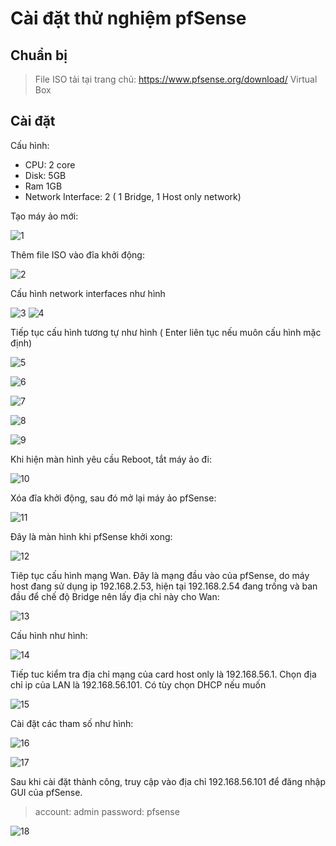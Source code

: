 
# Cài đặt thử nghiệm pfSense

## Chuẩn bị
> File ISO tải tại trang chủ: https://www.pfsense.org/download/
>  Virtual Box

## Cài đặt

Cấu hình:
* CPU: 2 core
* Disk: 5GB
* Ram 1GB
* Network Interface: 2 ( 1 Bridge, 1 Host only network)


Tạo máy ảo mới:

![1](https://github.com/phamngocsonls/SVTT/blob/phamngocsonls/SONPN/pfSense/image/1.png?raw=true)

Thêm file ISO vào đĩa khởi động:

![2](https://github.com/phamngocsonls/SVTT/blob/phamngocsonls/SONPN/pfSense/image/2.png?raw=true)

Cấu hình network interfaces như hình

 ![3](https://github.com/phamngocsonls/SVTT/blob/phamngocsonls/SONPN/pfSense/image/3.png?raw=true)
![4](https://github.com/phamngocsonls/SVTT/blob/phamngocsonls/SONPN/pfSense/image/4.png?raw=true)

Tiếp tục cấu hình tương tự như hình ( Enter liên tục nếu muôn cấu hình mặc định)

![5](https://github.com/phamngocsonls/SVTT/blob/phamngocsonls/SONPN/pfSense/image/5.png?raw=true)

![6](https://github.com/phamngocsonls/SVTT/blob/phamngocsonls/SONPN/pfSense/image/6.png?raw=true)

![7](https://github.com/phamngocsonls/SVTT/blob/phamngocsonls/SONPN/pfSense/image/7.png?raw=true)

![8](https://github.com/phamngocsonls/SVTT/blob/phamngocsonls/SONPN/pfSense/image/8.png?raw=true)

![9](https://github.com/phamngocsonls/SVTT/blob/phamngocsonls/SONPN/pfSense/image/9.png?raw=true)

Khi hiện màn hình yêu cầu Reboot, tắt máy ảo đi:

![10](https://github.com/phamngocsonls/SVTT/blob/phamngocsonls/SONPN/pfSense/image/10.png?raw=true)

Xóa đĩa khởi động, sau đó mở lại máy ảo pfSense:

![11](https://github.com/phamngocsonls/SVTT/blob/phamngocsonls/SONPN/pfSense/image/11.png?raw=true)

Đây là màn hình khi pfSense khởi xong:

![12](https://github.com/phamngocsonls/SVTT/blob/phamngocsonls/SONPN/pfSense/image/12.png?raw=true) 

Tiêp tục cấu hình mạng Wan. Đây là mạng đầu vào của pfSense, do máy host đang sử dụng ip 192.168.2.53, hiện tại 192.168.2.54 đang trống và ban đầu để chế độ Bridge nên lấy địa chỉ này cho Wan:

![13](https://github.com/phamngocsonls/SVTT/blob/phamngocsonls/SONPN/pfSense/image/13.png?raw=true)

Cấu hình như hình:

![14](https://github.com/phamngocsonls/SVTT/blob/phamngocsonls/SONPN/pfSense/image/14.png?raw=true)

Tiếp tuc kiểm tra địa chỉ mạng của card host only là 192.168.56.1. Chọn địa chỉ ip của LAN là 192.168.56.101. Có tùy chọn DHCP nếu muốn

![15](https://github.com/phamngocsonls/SVTT/blob/phamngocsonls/SONPN/pfSense/image/15.png?raw=true)

Cài đặt các tham số như hình:

![16](https://github.com/phamngocsonls/SVTT/blob/phamngocsonls/SONPN/pfSense/image/16.png?raw=true)

![17](https://github.com/phamngocsonls/SVTT/blob/phamngocsonls/SONPN/pfSense/image/17.png?raw=true)

Sau khi cài đặt thành công, truy cập vào địa chỉ 192.168.56.101 để đăng nhập GUI của pfSense. 
> account: admin
> password: pfsense

![18](https://github.com/phamngocsonls/SVTT/blob/phamngocsonls/SONPN/pfSense/image/18.png?raw=true)

